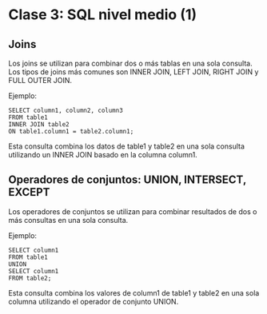# Clase 3: SQL nivel medio (1)

## Joins
Los joins se utilizan para combinar dos o más tablas en una sola consulta. Los tipos de joins más comunes son INNER JOIN, LEFT JOIN, RIGHT JOIN y FULL OUTER JOIN.

Ejemplo:

```
SELECT column1, column2, column3 
FROM table1 
INNER JOIN table2 
ON table1.column1 = table2.column1;
```

Esta consulta combina los datos de table1 y table2 en una sola consulta utilizando un INNER JOIN basado en la columna column1.

## Operadores de conjuntos: UNION, INTERSECT, EXCEPT
Los operadores de conjuntos se utilizan para combinar resultados de dos o más consultas en una sola consulta.

Ejemplo:
```
SELECT column1 
FROM table1 
UNION 
SELECT column1 
FROM table2;
```

Esta consulta combina los valores de column1 de table1 y table2 en una sola columna utilizando el operador de conjunto UNION.
